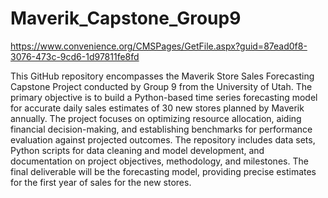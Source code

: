 # Maverik_Capstone_Group9

https://www.convenience.org/CMSPages/GetFile.aspx?guid=87ead0f8-3076-473c-9cd6-1d97811fe8fd

This GitHub repository encompasses the Maverik Store Sales Forecasting Capstone Project conducted by Group 9 from the University of Utah. The primary objective is to build a Python-based time series forecasting model for accurate daily sales estimates of 30 new stores planned by Maverik annually. The project focuses on optimizing resource allocation, aiding financial decision-making, and establishing benchmarks for performance evaluation against projected outcomes. The repository includes data sets, Python scripts for data cleaning and model development, and documentation on project objectives, methodology, and milestones. The final deliverable will be the forecasting model, providing precise estimates for the first year of sales for the new stores.
